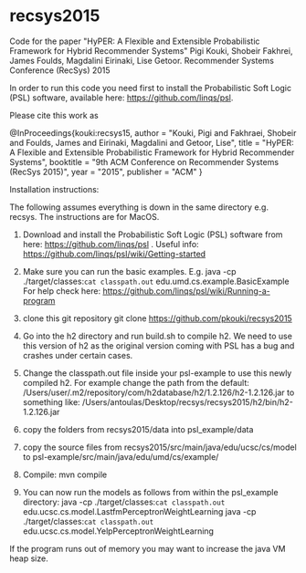 # recsys2015
Code for the paper "HyPER: A Flexible and Extensible Probabilistic Framework for Hybrid Recommender Systems" Pigi Kouki, Shobeir Fakhrei, James Foulds, Magdalini Eirinaki, Lise Getoor. Recommender Systems Conference (RecSys) 2015

In order to run this code you need first to install the Probabilistic Soft Logic (PSL) software, available here: https://github.com/linqs/psl. 

Please cite this work as

@InProceedings{kouki:recsys15,
  author       = "Kouki, Pigi and Fakhraei, Shobeir and Foulds, James and Eirinaki, Magdalini and Getoor, Lise",
  title        = "HyPER: A Flexible and Extensible Probabilistic Framework for Hybrid Recommender Systems",
  booktitle    = "9th ACM Conference on Recommender Systems (RecSys 2015)",
  year         = "2015",
  publisher    = "ACM"
}



Installation instructions:

The following assumes everything is down in the same directory e.g. recsys. The instructions are for MacOS.

1. Download and install the Probabilistic Soft Logic (PSL) software from here: https://github.com/linqs/psl . Useful info: https://github.com/linqs/psl/wiki/Getting-started

2. Make sure you can run the basic examples. E.g. 
java -cp ./target/classes:`cat classpath.out` edu.umd.cs.example.BasicExample
For help check here: https://github.com/linqs/psl/wiki/Running-a-program

3. clone this git repository
git clone https://github.com/pkouki/recsys2015

4. Go into the h2 directory and run build.sh to compile h2. We need to use this version of h2 as the original version coming with PSL has a bug and crashes under certain cases.

5. Change the classpath.out file inside your psl-example to use this newly compiled h2. For example change the path from the default: 
    /Users/user/.m2/repository/com/h2database/h2/1.2.126/h2-1.2.126.jar 
    to something like:
    /Users/antoulas/Desktop/recsys/recsys2015/h2/bin/h2-1.2.126.jar 

6. copy the folders from recsys2015/data into psl_example/data

7. copy the source files from recsys2015/src/main/java/edu/ucsc/cs/model to psl-example/src/main/java/edu/umd/cs/example/

8. Compile: mvn compile

9. You can now run the models as follows from within the psl_example directory:
    java -cp ./target/classes:`cat classpath.out` edu.ucsc.cs.model.LastfmPerceptronWeightLearning
    java -cp ./target/classes:`cat classpath.out` edu.ucsc.cs.model.YelpPerceptronWeightLearning

If the program runs out of memory you may want to increase the java VM heap size.




